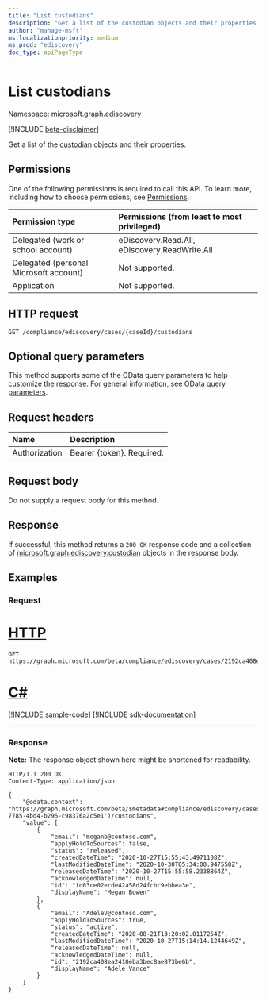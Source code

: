 ```yaml
---
title: "List custodians"
description: "Get a list of the custodian objects and their properties."
author: "mahage-msft"
ms.localizationpriority: medium
ms.prod: "ediscovery"
doc_type: apiPageType
---
```


# List custodians

Namespace: microsoft.graph.ediscovery

[!INCLUDE [beta-disclaimer](../../includes/beta-disclaimer.md)]

Get a list of the [custodian](../resources/ediscovery-custodian.md) objects and their properties.

## Permissions

One of the following permissions is required to call this API. To learn more, including how to choose permissions, see [Permissions](/graph/permissions-reference).

|Permission type|Permissions (from least to most privileged)|
|:---|:---|
|Delegated (work or school account)|eDiscovery.Read.All, eDiscovery.ReadWrite.All|
|Delegated (personal Microsoft account)|Not supported.|
|Application|Not supported.|

## HTTP request

<!-- {
  "blockType": "ignored"
}
-->

``` http
GET /compliance/ediscovery/cases/{caseId}/custodians
```

## Optional query parameters

This method supports some of the OData query parameters to help customize the response. For general information, see [OData query parameters](/graph/query-parameters).

## Request headers

|Name|Description|
|:---|:---|
|Authorization|Bearer {token}. Required.|

## Request body

Do not supply a request body for this method.

## Response

If successful, this method returns a `200 OK` response code and a collection of [microsoft.graph.ediscovery.custodian](../resources/ediscovery-custodian.md) objects in the response body.

## Examples

### Request


# [HTTP](#tab/http)
<!-- {
  "blockType": "request",
  "name": "get_custodian_1"
}
-->

``` http
GET https://graph.microsoft.com/beta/compliance/ediscovery/cases/2192ca408ea2410eba3bec8ae873be6b/custodians
```

# [C#](#tab/csharp)
[!INCLUDE [sample-code](../includes/snippets/csharp/get-custodian-1-csharp-snippets.md)]
[!INCLUDE [sdk-documentation](../includes/snippets/snippets-sdk-documentation-link.md)]

---

### Response

**Note:** The response object shown here might be shortened for readability.
<!-- {
  "blockType": "response",
  "truncated": true,
  "@odata.type": "Collection(microsoft.graph.ediscovery.custodian)"
}
-->

``` http
HTTP/1.1 200 OK
Content-Type: application/json

{
    "@odata.context": "https://graph.microsoft.com/beta/$metadata#compliance/ediscovery/cases('4c8f8f70-7785-4bd4-b296-c98376a2c5e1')/custodians",
    "value": [
        {
            "email": "meganb@contoso.com",
            "applyHoldToSources": false,
            "status": "released",
            "createdDateTime": "2020-10-27T15:55:43.4971108Z",
            "lastModifiedDateTime": "2020-10-30T05:34:00.947558Z",
            "releasedDateTime": "2020-10-27T15:55:58.2338864Z",
            "acknowledgedDateTime": null,
            "id": "fd03ce02ecde42a58d24fcbc9ebbea3e",
            "displayName": "Megan Bowen"
        },
        {
            "email": "AdeleV@contoso.com",
            "applyHoldToSources": true,
            "status": "active",
            "createdDateTime": "2020-08-21T13:20:02.0117254Z",
            "lastModifiedDateTime": "2020-10-27T15:14:14.1244649Z",
            "releasedDateTime": null,
            "acknowledgedDateTime": null,
            "id": "2192ca408ea2410eba3bec8ae873be6b",
            "displayName": "Adele Vance"
        }
    ]
}
```
